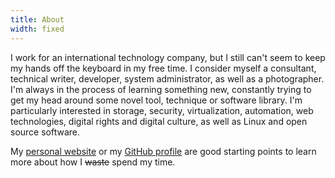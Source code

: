 ```yaml
---
title: About
width: fixed
---
```


I work for an international technology company, but I still can't seem to keep my hands off the keyboard in my free time.
I consider myself a consultant, technical writer, developer, system administrator, as well as a photographer.
I'm always in the process of learning something new, constantly trying to get my head around some novel tool, technique or software library.
I'm particularly interested in storage, security, virtualization, automation, web technologies, digital rights and digital culture, as well as Linux and open source software.

My [personal website](https://byteshell.net) or my [GitHub profile](https://github.com/acch) are good starting points to learn more about how I <del>waste</del> spend my time.
